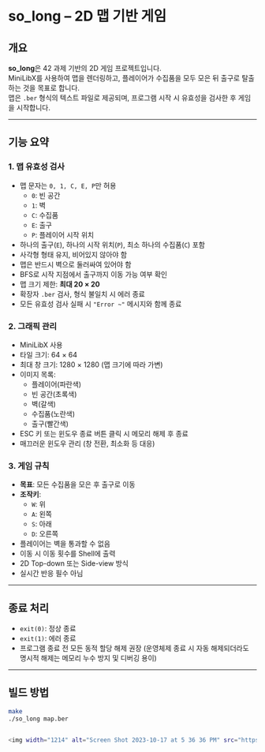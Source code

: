# so_long – 2D 맵 기반 게임

## 개요
**so_long**은 42 과제 기반의 2D 게임 프로젝트입니다.  
MiniLibX를 사용하여 맵을 렌더링하고, 플레이어가 수집품을 모두 모은 뒤 출구로 탈출하는 것을 목표로 합니다.  
맵은 `.ber` 형식의 텍스트 파일로 제공되며, 프로그램 시작 시 유효성을 검사한 후 게임을 시작합니다.

---

## 기능 요약
### 1. 맵 유효성 검사
- 맵 문자는 `0, 1, C, E, P`만 허용
  - `0`: 빈 공간
  - `1`: 벽
  - `C`: 수집품
  - `E`: 출구
  - `P`: 플레이어 시작 위치
- 하나의 출구(`E`), 하나의 시작 위치(`P`), 최소 하나의 수집품(`C`) 포함
- 사각형 형태 유지, 비어있지 않아야 함
- 맵은 반드시 벽으로 둘러싸여 있어야 함
- BFS로 시작 지점에서 출구까지 이동 가능 여부 확인
- 맵 크기 제한: **최대 20 × 20**
- 확장자 `.ber` 검사, 형식 불일치 시 에러 종료
- 모든 유효성 검사 실패 시 `"Error ~"` 메시지와 함께 종료

### 2. 그래픽 관리
- MiniLibX 사용
- 타일 크기: 64 × 64
- 최대 창 크기: 1280 × 1280 (맵 크기에 따라 가변)
- 이미지 목록:
  - 플레이어(파란색)
  - 빈 공간(초록색)
  - 벽(갈색)
  - 수집품(노란색)
  - 출구(빨간색)
- ESC 키 또는 윈도우 종료 버튼 클릭 시 메모리 해제 후 종료
- 매끄러운 윈도우 관리 (창 전환, 최소화 등 대응)

### 3. 게임 규칙
- **목표**: 모든 수집품을 모은 후 출구로 이동
- **조작키**:
  - `W`: 위
  - `A`: 왼쪽
  - `S`: 아래
  - `D`: 오른쪽
- 플레이어는 벽을 통과할 수 없음
- 이동 시 이동 횟수를 Shell에 출력
- 2D Top-down 또는 Side-view 방식
- 실시간 반응 필수 아님

---

## 종료 처리
- `exit(0)`: 정상 종료
- `exit(1)`: 에러 종료
- 프로그램 종료 전 모든 동적 할당 해제 권장 (운영체제 종료 시 자동 해제되더라도 명시적 해제는 메모리 누수 방지 및 디버깅 용이)

---

## 빌드 방법
```bash
make
./so_long map.ber


<img width="1214" alt="Screen Shot 2023-10-17 at 5 36 36 PM" src="https://github.com/044apde/cub3D/assets/59429612/1a822a79-0530-47d1-86d3-d8c8787c591f">
